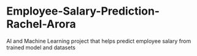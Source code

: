 # Employee-Salary-Prediction-Rachel-Arora
AI and Machine Learning project that helps predict employee salary from trained model and datasets
